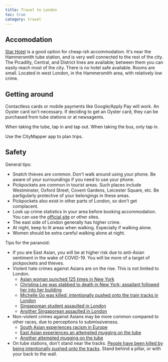 ```yaml
---
title: Travel to London
toc: true
category: travel
---
```


## Accomodation

[Star Hotel](https://www.booking.com/hotel/gb/star-hotel.en-gb.html) is a good
option for cheap-ish accommodation. It's near the Hammersmith tube station, and
is very well connected to the rest of the city. The Picadilly, Central, and
District lines are available; between them you can easily reach most of the
city. There is no hotel safe available. Rooms are small. Located in west
London, in the Hammersmith area, with relatively low crime.

## Getting around

Contactless cards or mobile payments like Google/Apply Pay will work. An Oyster
card isn't necessary. If deciding to get an Oyster card, they can be purchased
from tube stations or at newsagents.

When taking the tube, tap in and tap out. When taking the bus, only tap in.

Use the CityMapper app to plan trips.

## Safety

General tips:

- Snatch thieves are common. Don't walk around using your phone. Be aware of
  your surroundings if you need to use your phone.
- Pickpockets are common in tourist areas. Such places include Westminster,
  Oxford Street, Covent Gardens, Leicester Square, etc. Be partigularly
  protective of your belongings in these areas.
- Pickpockets also exist in other parts of London, so don't get complacent.
- Look up crime statistics in your area before booking accommodation. You can
  use the [official site](https://www.met.police.uk/a/your-area/) or other
  sites.
- The east side of London generally has higher crime.
- At night, keep to lit areas when walking. Especially if walking alone.
- Women should be extra careful walking alone at night.

Tips for the paranoid:

- If you are East Asian, you will be at higher risk due to anti-Asian sentiment
  in the wake of COVID-19. You will be more of a target of pickpockets and
  thieves.
- Violent hate crimes against Asians are on the rise. This is not limited to London.
    - [Asian woman punched 125 times in New York](https://www.nbcnews.com/news/asian-america/asian-woman-punched-125-new-york-attack-suspect-charged-attempted-murd-rcna19984)
    - [Christina Lee was stabbed to death in New York; assailant followed her into her building](https://www.cbsnews.com/news/christina-lee-assamad-nash-stabbing-death-new-york-chinatown/)
    - [Michelle Go was killed; intentionally pushed onto the train tracks in London](https://en.wikipedia.org/wiki/Death_of_Michelle_Go)
    - [Singaporean student assaulted in London](https://www.straitstimes.com/singapore/im-alive-and-kicking-says-singaporean-student-assaulted-in-london-street)
    - [Another Singaporean assaulted in London](https://www.bbc.com/news/uk-england-london-54048546)
- Non-violent crimes against Asians may be more common compared to other races,
  due to perceptions to submissiveness.
    - [South Asian experiences racism in Europe](https://www.reddit.com/r/solotravel/comments/dbrj8s/i_dont_want_to_travel_to_europe_anymore_the/)
    - [East Asian experiences an attempted mugging on the tube](https://www.reddit.com/r/london/comments/moutvr/nearly_got_mugged_on_the_piccadilly_line_take_my/)
    - [Another attempted mugging on the tube](https://www.reddit.com/r/london/comments/mkyd07/two_guys_tried_to_target_and_mug_me_on_the_tube/)
- On tube stations, don't stand near the tracks. [People have been killed by
  being intentionally pushed onto the tracks](https://en.wikipedia.org/wiki/Death_of_Michelle_Go). Stand behind a
  pillar, or with your back to the wall.
